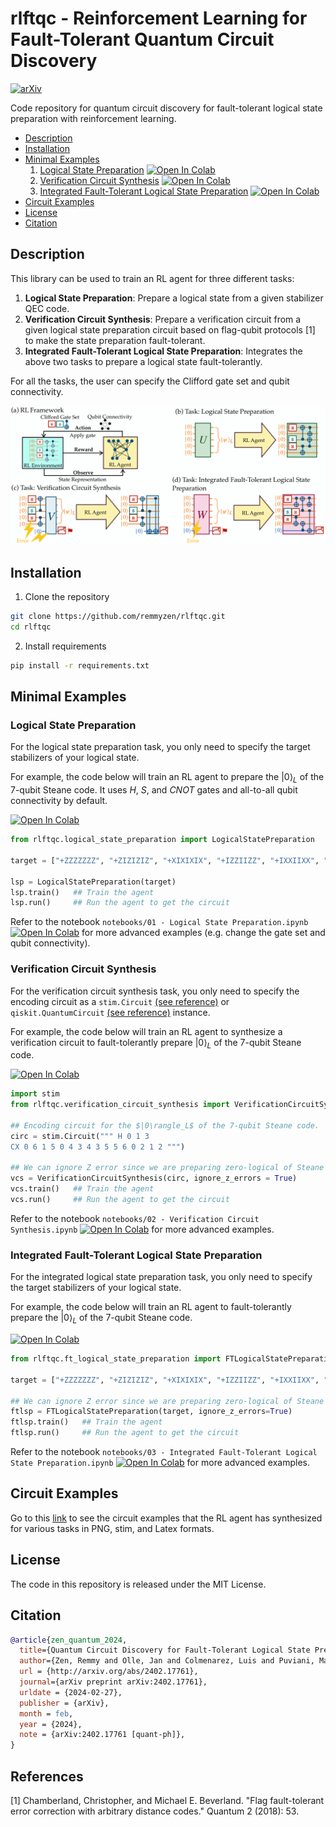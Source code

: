 # rlftqc - Reinforcement Learning for Fault-Tolerant Quantum Circuit Discovery

[![arXiv](https://img.shields.io/badge/arXiv-2402.17761-b31b1b.svg)](https://arxiv.org/abs/2402.17761)

Code repository for quantum circuit discovery for fault-tolerant logical state preparation with reinforcement learning. 

- [Description](#description)
- [Installation](#installation)
- [Minimal Examples](#minimal-examples)
    1. [Logical State Preparation](#logical-state-preparation)   <a href="https://colab.research.google.com/drive/1u2iokg1ZBF6YeB6-UuzmbFqAo_3KlCu-" target="_blank"><img src="https://colab.research.google.com/assets/colab-badge.svg" alt="Open In Colab"/></a>
    2. [Verification Circuit Synthesis](#verification-circuit-synthesis)  <a href="https://colab.research.google.com/drive/1OJJ_DSpO7zUeoBZruXMIpntbWjXylVPf" target="_blank"><img src="https://colab.research.google.com/assets/colab-badge.svg" alt="Open In Colab"/></a>
    3. [Integrated Fault-Tolerant Logical State Preparation](#integrated-fault-tolerant-logical-state-preparation)  <a href="https://colab.research.google.com/drive/1kcq8q0C1jE8J5xSVy19fpsnr0KdPTQwe" target="_blank"><img src="https://colab.research.google.com/assets/colab-badge.svg" alt="Open In Colab"/></a>
- [Circuit Examples](#circuit-examples)
- [License](#license)
- [Citation](#citation)
  
## Description

This library can be used to train an RL agent for three different tasks:
1. **Logical State Preparation**: Prepare a logical state from a given stabilizer QEC code.
2. **Verification Circuit Synthesis**: Prepare a verification circuit from a given logical state preparation circuit based on flag-qubit protocols [1] to make the state preparation fault-tolerant.
3. **Integrated Fault-Tolerant Logical State Preparation**: Integrates the above two tasks to prepare a logical state fault-tolerantly.

For all the tasks, the user can specify the Clifford gate set and qubit connectivity. 

<img src="images/overview.png" alt="overview" width="800"/>


## Installation

1. Clone the repository

``` bash
git clone https://github.com/remmyzen/rlftqc.git
cd rlftqc
```

2. Install requirements
``` bash
pip install -r requirements.txt
```
## Minimal Examples

### Logical State Preparation  

For the logical state preparation task, you only need to specify the target stabilizers of your logical state. 

For example, the code below will train an RL agent to prepare the $|0\rangle_L$ of the 7-qubit Steane code. It uses $H$, $S$, and $CNOT$ gates and all-to-all qubit connectivity by default.

<a href="https://colab.research.google.com/drive/1u2iokg1ZBF6YeB6-UuzmbFqAo_3KlCu-" target="_blank"><img src="https://colab.research.google.com/assets/colab-badge.svg" alt="Open In Colab"/></a>

``` python
from rlftqc.logical_state_preparation import LogicalStatePreparation

target = ["+ZZZZZZZ", "+ZIZIZIZ", "+XIXIXIX", "+IZZIIZZ", "+IXXIIXX", "+IIIZZZZ", "+IIIXXXX"]

lsp = LogicalStatePreparation(target)
lsp.train()   ## Train the agent
lsp.run()     ## Run the agent to get the circuit
```

Refer to the notebook `notebooks/01 - Logical State Preparation.ipynb` <a href="https://drive.google.com/file/d/1EBmGK5bSTiSBJdnbAYyRLWfqJlXwm6NK/view?usp=sharing" target="_blank"><img src="https://colab.research.google.com/assets/colab-badge.svg" alt="Open In Colab"/></a> for more advanced examples (e.g. change the gate set and qubit connectivity). 


### Verification Circuit Synthesis  


For the verification circuit synthesis task, you only need to specify the encoding circuit as a `stim.Circuit` [(see reference)](https://github.com/quantumlib/Stim/blob/main/doc/python_api_reference_vDev.md#stim.Circuit) or `qiskit.QuantumCircuit` [(see reference)](https://docs.quantum.ibm.com/api/qiskit/qiskit.circuit.QuantumCircuit) instance. 

For example, the code below will train an RL agent to synthesize a verification circuit to fault-tolerantly prepare $|0\rangle_L$ of the 7-qubit Steane code.

<a href="https://colab.research.google.com/drive/1OJJ_DSpO7zUeoBZruXMIpntbWjXylVPf" target="_blank"><img src="https://colab.research.google.com/assets/colab-badge.svg" alt="Open In Colab"/></a>

``` python
import stim
from rlftqc.verification_circuit_synthesis import VerificationCircuitSynthesis

## Encoding circuit for the $|0\rangle_L$ of the 7-qubit Steane code.
circ = stim.Circuit(""" H 0 1 3
CX 0 6 1 5 0 4 3 4 3 5 5 6 0 2 1 2 """)

## We can ignore Z error since we are preparing zero-logical of Steane code
vcs = VerificationCircuitSynthesis(circ, ignore_z_errors = True)  
vcs.train()   ## Train the agent
vcs.run()     ## Run the agent to get the circuit
```

Refer to the notebook `notebooks/02 - Verification Circuit Synthesis.ipynb` <a href="https://drive.google.com/file/d/1gtI2cxYOsspWSHffVSsXry_0teQ_4d9b/view?usp=sharing" target="_blank"><img src="https://colab.research.google.com/assets/colab-badge.svg" alt="Open In Colab"/></a> for more advanced examples. 


### Integrated Fault-Tolerant Logical State Preparation
  
For the integrated logical state preparation task, you only need to specify the target stabilizers of your logical state. 

For example, the code below will train an RL agent to  fault-tolerantly prepare the $|0\rangle_L$ of the 7-qubit Steane code. 

<a href="https://colab.research.google.com/drive/1kcq8q0C1jE8J5xSVy19fpsnr0KdPTQwe?usp=sharing" target="_blank"><img src="https://colab.research.google.com/assets/colab-badge.svg" alt="Open In Colab"/></a>

``` python
from rlftqc.ft_logical_state_preparation import FTLogicalStatePreparation

target = ["+ZZZZZZZ", "+ZIZIZIZ", "+XIXIXIX", "+IZZIIZZ", "+IXXIIXX", "+IIIZZZZ", "+IIIXXXX"]

## We can ignore Z error since we are preparing zero-logical of Steane code
ftlsp = FTLogicalStatePreparation(target, ignore_z_errors=True)
ftlsp.train()   ## Train the agent
ftlsp.run()     ## Run the agent to get the circuit

```
Refer to the notebook `notebooks/03 - Integrated Fault-Tolerant Logical State Preparation.ipynb` <a href="https://drive.google.com/file/d/12zTTrUSPTK0dRym5XTizm2ugcZsoeki8/view?usp=sharing" target="_blank"><img src="https://colab.research.google.com/assets/colab-badge.svg" alt="Open In Colab"/></a>
 for more advanced examples. 
## Circuit Examples

Go to this <a href="https://owncloud.gwdg.de/index.php/s/OsfE9WuvTitJuZv" target="_blank">link</a> to see the circuit examples that the RL agent has synthesized for various tasks in PNG, stim, and Latex formats.

## License

The code in this repository is released under the MIT License.

## Citation
``` bib
@article{zen_quantum_2024,
  title={Quantum Circuit Discovery for Fault-Tolerant Logical State Preparation with Reinforcement Learning},
  author={Zen, Remmy and Olle, Jan and Colmenarez, Luis and Puviani, Matteo and M{\"u}ller, Markus and Marquardt, Florian},
  url = {http://arxiv.org/abs/2402.17761},
  journal={arXiv preprint arXiv:2402.17761},
  urldate = {2024-02-27},
  publisher = {arXiv},
  month = feb,
  year = {2024},
  note = {arXiv:2402.17761 [quant-ph]},
}
```

## References
[1] Chamberland, Christopher, and Michael E. Beverland. "Flag fault-tolerant error correction with arbitrary distance codes." Quantum 2 (2018): 53.

